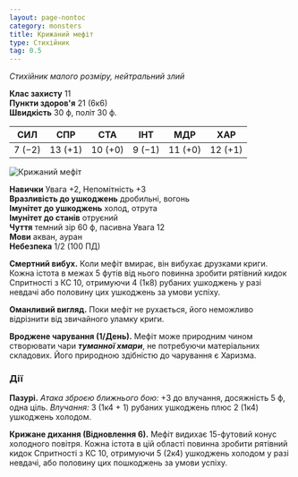 ```yaml
---
layout: page-nontoc
category: monsters
title: Крижаний мефіт
type: Стихійник
tag: 0.5
---
```


_Стихійник малого розміру, нейтральний злий_

**Клас захисту** 11    
**Пункти здоров'я** 21 (6к6)    
**Швидкість** 30 ф, політ 30 ф.

| СИЛ    | СПР     | СТА     | ІНТ    | МДР     | ХАР     |
| ------ | ------- | ------- | ------ | ------- | ------- |
| 7 (−2) | 13 (+1) | 10 (+0) | 9 (−1) | 11 (+0) | 12 (+1) |

![Крижаний мефіт](https://www.dndbeyond.com/avatars/thumbnails/34175/909/1000/1000/638190241405142934.png)

**Навички** Увага +2, Непомітність +3    
**Вразливість до ушкоджень** дробильні, вогонь    
**Імунітет до ушкоджень** холод, отрута    
**Імунітет до станів** отруєний    
**Чуття** темний зір 60 ф, пасивна Увага 12    
**Мови** акван, ауран    
**Небезпека** 1/2 (100 ПД)

**Смертний вибух.** Коли мефіт вмирає, він вибухає друзками криги. Кожна істота в межах 5 футів від нього повинна зробити рятівний кидок Спритності з КС 10, отримуючи 4 (1к8) рубаних ушкоджень у разі невдачі або половину цих ушкоджень за умови успіху.    

**Оманливий вигляд.** Поки мефіт не рухається, його неможливо відрізнити від звичайного уламку криги.    

**Вроджене чарування (1/День).** Мефіт може природним чином створювати чари **_туманної хмари_**, не потребуючи матеріальних складових. Його природною здібністю до чарування є Харизма.

### Дії
**Пазурі.** _Атака зброєю ближнього бою:_ +3 до влучання, досяжність 5 ф, одна ціль. _Влучання:_ 3 (1к4 + 1) рубаних ушкоджень плюс 2 (1к4) ушкоджень холодом.    

**Крижане дихання (Відновлення 6).** Мефіт видихає 15-футовий конус холодного повітря. Кожна істота в цій області повинна зробити рятівний кидок Спритності з КС 10, отримуючи 5 (2к4) ушкоджень холодом у разі невдачі, або половину цих пошкоджень за умови успіху.
